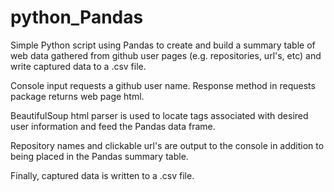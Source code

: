 # python_Pandas
Simple Python script using Pandas to create and build a summary table of web data gathered from github user pages (e.g. repositories, url's, etc) and write captured data to a .csv file.  

Console input requests a github user name. Response method in requests package returns web page html.

BeautifulSoup html parser is used to locate tags associated with desired user information and feed the Pandas data frame.

Repository names and clickable url's are output to the console in addition to being placed in the Pandas summary table.

Finally, captured data is written to a .csv file.